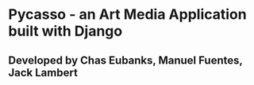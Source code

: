 # Pycasso - an Art Media Application built with Django

## Developed by Chas Eubanks, Manuel Fuentes, Jack Lambert

